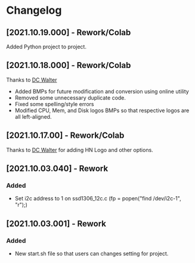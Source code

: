 # Changelog
## [2021.10.19.000] - Rework/Colab
Added Python project to project.

## [2021.10.18.000] - Rework/Colab
Thanks to [DC Walter](https://github.com/dcwalter)
- Added BMPs for future modification and conversion using online utility
- Removed some unnecessary duplicate code.
- Fixed some spelling/style errors
- Modified CPU, Mem, and Disk logos BMPs so that respective logos are all left-aligned.

## [2021.10.17.00] - Rework/Colab
Thanks to [DC Walter](https://github.com/dcwalter) for adding HN Logo and other options.

## [2021.10.03.040] - Rework
### Added
- Set i2c address to 1 on ssd1306_12c.c (fp = popen("find /dev/i2c-1", "r");)

## [2021.10.03.001] - Rework
### Added
- New start.sh file so that users can changes setting for project.
